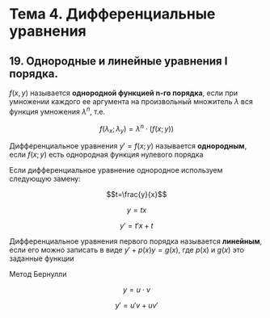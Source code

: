 # Тема 4. Дифференциальные уравнения

## 19. Однородные и линейные уравнения I порядка.

$f(x,y)$ называется **однородной функцией n-го порядка**, если при умножении каждого ее аргумента на произвольный множитель $\lambda$ вся функция умножения $\lambda^n$, т.е.

$$f(\lambda_x;\lambda_y) = \lambda^n \cdot (f(x;y))$$

Дифференциальное уравнения $y' = f(x;y)$ называется **однородным**, если $f(x;y)$ есть однородная функция нулевого порядка

Если дифференциальное уравнение однородное используем следующую замену:

$$t=\frac{y}{x}$$

$$y=tx$$

$$y'=t'x + t$$


Дифференциальное уравнения первого порядка называется **линейным**, если его можно записать в виде $y'+p(x)y=g(x)$, где $p(x)$ и $g(x)$ это заданные функции

Метод Бернулли

$$y=u\cdot v$$

$$y'=u'v+uv'$$